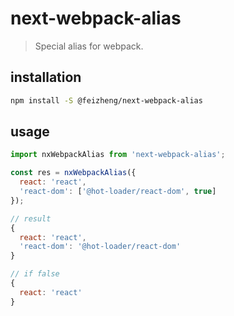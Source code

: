 # next-webpack-alias
> Special alias for webpack.

## installation
```bash
npm install -S @feizheng/next-webpack-alias
```

## usage
```js
import nxWebpackAlias from 'next-webpack-alias';

const res = nxWebpackAlias({
  react: 'react',
  'react-dom': ['@hot-loader/react-dom', true]
});

// result
{
  react: 'react',
  'react-dom': '@hot-loader/react-dom'
}

// if false
{
  react: 'react'
}
```

